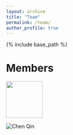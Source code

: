 ```yaml
---
layout: archive
title: "Team"
permalink: /team/
author_profile: true
---
```


{% include base_path %}

Members
======

<img src="https://github.com/cq615/chenqin/blob/source/images/chen.png" width="100" />

![Chen Qin](https://github.com/cq615/chenqin/blob/source/images/chen.png)
